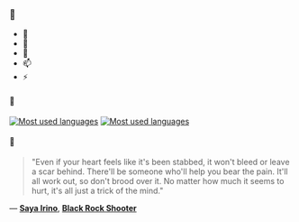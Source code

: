 ### 👋

- 🔭
- 🌱
- 💬
- 📫
- ⚡

#### 🧏

[![Most used languages](https://github-readme-stats-aynah.vercel.app/api/top-langs/?username=aynh&theme=solarized-dark&langs_count=6&layout=compact&hide_title=true)](https://github.com/anuraghazra/github-readme-stats#gh-dark-mode-only)
[![Most used languages](https://github-readme-stats-aynah.vercel.app/api/top-langs/?username=aynh&theme=solarized-light&langs_count=6&layout=compact&hide_title=true)](https://github.com/anuraghazra/github-readme-stats#gh-light-mode-only)

#### 💬

> "Even if your heart feels like it's been stabbed, it won't bleed or leave a scar behind. There'll be someone who'll help you bear the pain. It'll all work out, so don't brood over it. No matter how much it seems to hurt, it's all just a trick of the mind."

&mdash; [**Saya Irino**](https://myanimelist.net/character.php?q=Saya%20Irino&cat=character), [**Black Rock Shooter**](https://myanimelist.net/search/all?q=Black%20Rock%20Shooter&cat=all)

